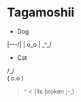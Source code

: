 # Tagamoshii


* Dog

 |\---/|
 | o_o |
  \_^_/
 
 * Cat
 
  /\_/\
 ( o.o )
  > ^ <
(its broken ;-;)
